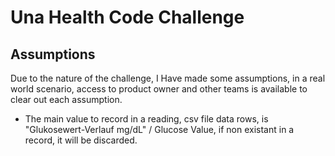 # Una Health Code Challenge

## Assumptions

Due to the nature of the challenge, I Have made some assumptions, in a real world scenario, access to product owner and other teams is available to clear out each assumption.

- The main value to record in a reading, csv file data rows, is "Glukosewert-Verlauf mg/dL" / Glucose Value, if non existant in a record, it will be discarded.
